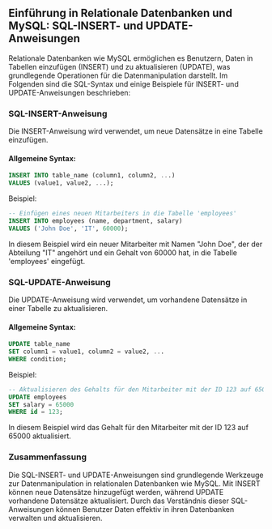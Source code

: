## Einführung in Relationale Datenbanken und MySQL: SQL-INSERT- und UPDATE-Anweisungen

Relationale Datenbanken wie MySQL ermöglichen es Benutzern, Daten in Tabellen einzufügen (INSERT) und zu aktualisieren (UPDATE), was grundlegende Operationen für die Datenmanipulation darstellt. Im Folgenden sind die SQL-Syntax und einige Beispiele für INSERT- und UPDATE-Anweisungen beschrieben:

### SQL-INSERT-Anweisung

Die INSERT-Anweisung wird verwendet, um neue Datensätze in eine Tabelle einzufügen.

#### Allgemeine Syntax:

```sql
INSERT INTO table_name (column1, column2, ...)
VALUES (value1, value2, ...);
```
Beispiel:
```sql
-- Einfügen eines neuen Mitarbeiters in die Tabelle 'employees'
INSERT INTO employees (name, department, salary)
VALUES ('John Doe', 'IT', 60000);
```
In diesem Beispiel wird ein neuer Mitarbeiter mit Namen "John Doe", der der Abteilung "IT" angehört und ein Gehalt von 60000 hat, in die Tabelle 'employees' eingefügt.

### SQL-UPDATE-Anweisung
Die UPDATE-Anweisung wird verwendet, um vorhandene Datensätze in einer Tabelle zu aktualisieren.

#### Allgemeine Syntax:
```sql
UPDATE table_name
SET column1 = value1, column2 = value2, ...
WHERE condition;
```
Beispiel:
```sql
-- Aktualisieren des Gehalts für den Mitarbeiter mit der ID 123 auf 65000
UPDATE employees
SET salary = 65000
WHERE id = 123;
```
In diesem Beispiel wird das Gehalt für den Mitarbeiter mit der ID 123 auf 65000 aktualisiert.

### Zusammenfassung
Die SQL-INSERT- und UPDATE-Anweisungen sind grundlegende Werkzeuge zur Datenmanipulation in relationalen Datenbanken wie MySQL. Mit INSERT können neue Datensätze hinzugefügt werden, während UPDATE vorhandene Datensätze aktualisiert. Durch das Verständnis dieser SQL-Anweisungen können Benutzer Daten effektiv in ihren Datenbanken verwalten und aktualisieren.